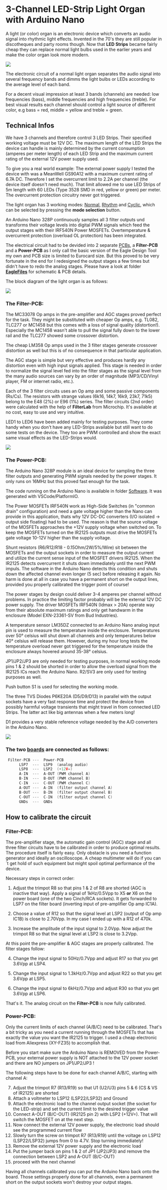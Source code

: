 # 3-Channel LED-Strip Light Organ with Arduino Nano #

A light (or color) organ is an electronic device which converts an audio signal into rhythmic light effects. Invented in the 70's they are still popular in discotheques and party rooms though.
Now that **LED Strips** became fairly cheap they can replace normal light bulbs used in the earlier years and make the color organ look more modern.

<img src="Doc/SequenceNormalMode.jpg">

The electronic circuit of a normal light organ separates the audio signal into several frequency bands and dimms the light bulbs or LEDs according to the average level of each band.

For a decent visual impression at least 3 bands (channels) are needed: low frequencies (bass), middle frequencies and high frequencies (treble). For best visual results each channel should control a light source of different color, e.g bass = red, middle = yellow and treble = green.

## Technical Infos ##

We have 3 channels and therefore control 3 LED Strips. Their specified working voltage must be 12V DC. The maximum length of the LED Strips the device can handle is mainly determined by the current consumption (amperes per meter length) of each LED Strip and the maximum current rating of the external 12V power supply used.

To give you a real world example: The external power supply I tested the device with was a MeanWell GS90A12 with a maximum current rating of 6.7A DC. Therefore I set the overcurrent limit to 2.2A per channel (the device itself doesn't need much). That limit allowed me to use LED Strips of 5m length with 60 LEDs (Type 3528 SMD in red, yellow or green) per meter. The overcurrent protection circuitry never got triggered.

The light organ has 3 working modes: [Normal](https://github.com/yellobyte/LED-Strip-Light-Organ/blob/main/Doc/NormalMode.mp4), [Rhythm](https://github.com/yellobyte/LED-Strip-Light-Organ/blob/main/Doc/RhythmMode.mp4) and [Cyclic](https://github.com/yellobyte/LED-Strip-Light-Organ/blob/main/Doc/Cyclic.mp4), which can be selected by pressing the **mode selection** button. 

An Arduino Nano 328P continuously samples all 3 filter outputs und transforms their voltage levels into digital PWM signals which feed the output stages with their IRF540N Power MOSFETs. Overtemperature & overcurrent protection (overload OL protection) has been integrated. 

The electrical circuit had to be devided into 2 separate [PCBs](https://github.com/yellobyte/LED-Strip-Light-Organ/blob/main/Doc/BoardTop.JPG), a **Filter-PCB** and a **Power-PCB** as I only call the basic version of the Eagle Design Tool my own and PCB size is limited to Eurocard size. But this proved to be very fortunate in the end for I redesigned the output stages a few times but didn't have to redo the analog stages. Please have a look at folder [**EagleFiles**](https://github.com/yellobyte/LED-Strip-Light-Organ/blob/main/EagleFiles) for schematic & PCB details.

The block diagram of the light organ is as follows:

<img src="Doc/BlockDiagram.jpg">
   
### The Filter-PCB: ###

The MC33078 Op amps in the pre-amplifier and AGC stages proved perfect for the task. They might be substituted with cheaper Op amps, e.g. TL082, TLC277 or MC1458 but this comes with a loss of signal quality (distortion!). Especially the MC1458 wasn't able to pull the signal fully down to the lower rail and the TLC277 showed some crossover distortion.

The cheap LM358 Op amps used in the 3 filter stages generate crossover distortion as well but this is of no consequence in that particular application.

The AGC stage is simple but very effective and produces hardly any distortion even with high input signals applied. This stage is needed in order to normalize the signal level fed into the filter stages as the signal level from the many audio sources can vary by an order of magnitude (MP3/CD/Vinyl player, FM or internet radio, etc.).

Each of the 3 filter circuits uses an Op amp and some passive components (Rs/Cs). The resistors with strange values (6k16, 14k7, 16k9, 23k7, 71k5) belong to the E48 (2%) or E96 (1%) series. The filter circuits (2nd order) were calculated with the help of **FilterLab** from Microchip. It's available at no cost, easy to use and very intuitive. 

LED1 to LED6 have been added mainly for testing purposes. They come handy when you don't have any LED-Strips available but still want to do some tests on the device. They too are PWM controlled and show the exact same visual effects as the LED-Strips would.

<img src="EagleFiles/Filter-PCB/Schematic.JPG">
     
### The Power-PCB: ###

The Arduino Nano 328P module is an ideal device for sampling the three filter outputs and generating PWM signals needed by the power stages. It only runs on 16MHz but this proved fast enough for the task.

The code running on the Arduino Nano is available in folder [Software](https://github.com/yellobyte/LED-Strip-Light-Organ/blob/main/Software). It was generated with VSCode/PlatformIO.

The Power MOSFETs IRF540N work as High-Side Switches (in "common drain" configuration) and need a gate voltage higher than the Nano can provide in this application, thats why 12V DC-DC converters (I/O isolated -> output side floating) had to be used. The reason is that the source voltage of the MOSFETs approaches the +12V supply voltage when switched on. To keep the MOSFETs turned on the IR2125 outputs must drive the MOSFETs gate voltage 10-12V higher than the supply voltage.

Shunt resistors (R6/R12/R18 - 0.15Ohm/2W/5%/Wire) sit between the MOSFETs and the output sockets in order to measure the output current and utilize the current sense input of the MOSFET drivers IR2125. When the IR2125 detects overcurrent it shuts down immediately until the next PWM impuls. The software in the Arduino Nano detects this condition and shuts down the affected channel even longer (5 sec) before releasing it again. No harm is done at all in case you have a permanent short on the output lines, provided you properly calibrated the trigger point of course!

The power stages by design could deliver 3-4 amperes per channel without problems. In practice the limiting factor probably will be the external 12V DC power supply. The driver MOSFETs IRF540N (Idmax > 20A) operate way from their absolute maximum ratings and only get handwarm in the enclosure (Model EXN-23361-SV from Bud Industries).

A temperature sensor LM35DZ connected to an Arduino Nano analog input pin is used to measure the temperature inside the enclosure. Temperatures over 50° celsius will shut down all channels and only temperatures below 40° celsius will release them. However, during my hour long tests the temperature overload never got triggered for the temperature inside the enclosure always hovered around 35-38° celsius.

JP1/JP2/JP3 are only needed for testing purposes, in normal working mode pins 1 & 2 should be shorted in order to allow the overload signal from the IR2125 ICs reach the Arduino Nano. R2/SV3 are only used for testing purposes as well.

Push button S1 is used for selecting the working mode.

The three TVS Diodes P6KE20A (D5/D9/D13) in parallel with the output sockets have a very fast response time and protect the device from possibly harmful voltage transients that might travel in from connected LED Strips. The latter act like big antennas when a few meters long!

D1 provides a very stable reference voltage needed by the A/D converters in the Arduino Nano.

<img src="EagleFiles/Power-PCB/Schematic.JPG">
   
### The two [boards](https://github.com/yellobyte/LED-Strip-Light-Organ/blob/main/Doc/BoardTop.JPG) are connected as follows: ###

```c
 Filter-PCB ---  Power-PCB
      LSP7  ---  LSP9  (analog audio)
      LSP8  ---  LSP2  (+12V=)
      A-IN  ---  A-OUT (PWM channel A)
      B-IN  ---  B-OUT (PWM channel B)
      C-IN  ---  C-OUT (PWM channel C)
      A-OUT ---  A-IN  (filter output channel A)
      B-OUT ---  B-IN  (filter output channel B)
      C-OUT ---  C-IN  (filter output channel C)  
      GNDs  ---  GNDs   
```        

## How to calibrate the circuit ##

### Filter-PCB: ###
The pre-amplifier stage, the automatic gain control (AGC) stage and all three filter circuits have to be calibrated in order to produce optimal results. The procedure itself is fairly easy. Only obstacle is you need a function generator and ideally an oscilloscope. A cheap multimeter will do if you can´t get hold of such equipment but might spoil optimal performance of the device.

Necessary steps in correct order:

1) Adjust the trimpot R8 so that pins 1 & 2 of R8 are shorted (AGC is inactive that way). Apply a signal of 1kHz/0.5Vpp to X5 **or** X6 on the power board (one of the two Cinch/RCA sockets). It gets forwarded to LSP7 on the filter board (inverting input of pre-amplifier Op amp IC1A). 

2) Choose a value of R12 so that the signal level at LSP2 (output of Op amp IC1B) is close to 2.70Vpp. In my case I ended up with a R12 of 470k.

3) Increase the amplitude of the input signal to 2.0Vpp. Now adjust the trimpot R8 so that the signal level at LSP2 is close to 3.2Vpp.

At this point the pre-amplifier & AGC stages are properly calibrated. The filter stages follow:

4) Change the input signal to 50Hz/0.7Vpp and adjust R17 so that you get 3.6Vpp at LSP4.

5) Change the input signal to 1.3kHz/0.7Vpp and adjust R22 so that you get 3.6Vpp at LSP5.

6) Change the input signal to 6kHz/0.7Vpp and adjust R30 so that you get 3.6Vpp at LSP6.

That's it. The analog circuit on the **Filter-PCB** is now fully calibrated.

### Power-PCB: ###
Only the current limits of each channel (A/B/C) need to be calibrated. That's a bit tricky as you need a current running through the MOSFETs that has exactly the value you want the IR2125 to trigger. I used a cheap electronic load from Aliexpress (XY-FZ35) to accomplish that. 

Before you start make sure the Arduino Nano is REMOVED from the Power-PCB, your external power supply is NOT attached to the 12V power socket and there are NO jumpers on JP1/JP2/JP3 !

The following steps have to be done for each channel A/B/C, starting with channel A:

7) Adjust the trimpot R7 (R13/R19) so that U1 (U2/U3) pins 5 & 6 (CS & VS of IR2125) are shorted
8) Attach a voltmeter to LSP12 (LSP22/LSP32) and Ground
9) Attach the electronic load to the channel output socket (the socket for the LED-strip) and set the current limit to the desired trigger value 
10) Connect A-OUT (B/C-OUT) (IR2125 pin 2) with LSP2 (+12V=). That will switch the MOSFET on at the next step.
11) Now connect the external 12V power supply, the electronic load should see the programmed current flow
12) Slowly turn the screw on trimpot R7 (R13/R19) until the voltage on LSP12 (LSP22/LSP32) jumps from 0 to 4.7V. Stop turning immediately!
13) Remove the external 12V power supply and the electronic load 
14) Put the jumper back on pins 1 & 2 of JP1 (JP2/JP3) and remove the connection between LSP2 and A-OUT (B/C-OUT)
15) proceed with the next channel

Having all channels calibrated you can put the Arduino Nano back onto the board.
Those settings properly done for all channels, even a permanent short on the output sockets won't destroy your output stages.
